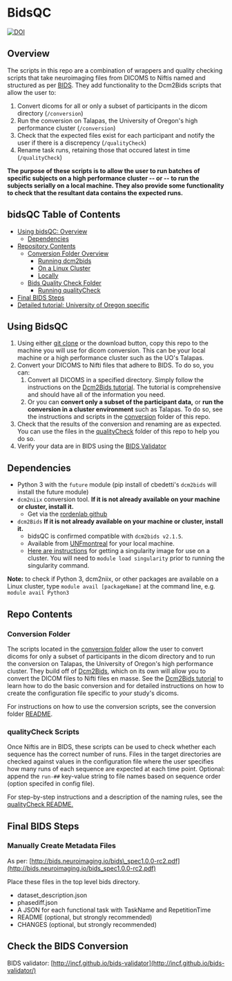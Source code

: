 # BidsQC

[![DOI](https://zenodo.org/badge/DOI/10.5281/zenodo.1326895.svg)](https://doi.org/10.5281/zenodo.1326895)

## Overview

The scripts in this repo are a combination of wrappers and quality checking scripts that take neuroimaging files from DICOMS to Niftis named and structured as per [BIDS](http://bids.neuroimaging.io/). They add functionality to the Dcm2Bids scripts that allow the user to:

1. Convert dicoms for all or only a subset of participants in the dicom directory (`/conversion`)
2. Run the conversion on Talapas, the University of Oregon's high performance cluster (`/conversion`)
3. Check that the expected files exist for each participant and notify the user if there is a discrepency (`/qualityCheck`)
4. Rename task runs, retaining those that occured latest in time (`/qualityCheck`)

**The purpose of these scripts is to allow the user to run batches of specific subjects on a high performance cluster -- or -- to run the subjects serially on a local machine. They also provide some functionality to check that the resultant data contains the expected runs.**

## bidsQC Table of Contents

- [Using bidsQC: Overview](#usage)
  - [Dependencies](#dependencies)
- [Repository Contents](#repo-contents)
  - [Conversion Folder Overview](#conversion_folder)
    - [Running dcm2bids](/conversion/README.md)
    - [On a Linux Cluster](/conversion/runConversionOnCluster.md)
    - [Locally](/conversion/runConversionLocally.md)
  - [Bids Quality Check Folder](#qc_folder)
    - [Running qualityCheck](/qualityCheck/README.md)
- [Final BIDS Steps](#final-steps)
- [Detailed tutorial: University of Oregon specific](uoTutorial.md)

## Using BidsQC <a name="usage">

1. Using either [git clone](https://help.github.com/en/articles/cloning-a-repository) or the download button, copy this repo to the machine you will use for dicom conversion. This can be your local machine or a high performance cluster such as the UO's Talapas.
2. Convert your DICOMS to Nifti files that adhere to BIDS. To do so, you can:
   1. Convert all DICOMS in a specified directory. Simply follow the instructions on the [Dcm2Bids tutorial](https://unfmontreal.github.io/Dcm2Bids/docs/2-tutorial/). The tutorial is comprehensive and should have all of the information you need.
   2. Or you can **convert only a subset of the participant data,** or **run the conversion in a cluster environment** such as Talapas. To do so, see the instructions and scripts in the [conversion](/conversion) folder of this repo.
3. Check that the results of the conversion and renaming are as expected. You can use the files in the [qualityCheck](/qualityCheck) folder of this repo to help you do so.
4. Verify your data are in BIDS using the [BIDS Validator](http://incf.github.io/bids-validator/)

## Dependencies<a name="dependencies">

- Python 3 with the `future` module (pip install of cbedetti's `dcm2bids` will install the future module)
- `dcm2niix` conversion tool. **If it is not already available on your machine or cluster, install it.**
  - Get via the [rordenlab github](https://github.com/rordenlab/dcm2niix)
- `dcm2Bids` **If it is not already available on your machine or cluster, install it.**
  - bidsQC is confirmed compatible with `dcm2bids v2.1.5`.
  - Available from [UNFmontreal](https://github.com/UNFmontreal/Dcm2Bids) for your local machine.
  - [Here are instructions](https://unfmontreal.github.io/Dcm2Bids/docs/1-usage/#containers) for getting a singularity image for use on a cluster. You will need to `module load singularity` prior to running the singularity command.

**Note:** to check if Python 3, dcm2niix, or other packages are available on a Linux cluster, type `module avail [packageName]` at the command line, e.g. `module avail Python3`

## Repo Contents<a name="repo-contents">

### Conversion Folder<a name="conversion_folder">

The scripts located in the [conversion folder](/conversion) allow the user to convert dicoms for only a subset of participants in the dicom directory and to run the conversion on Talapas, the University of Oregon's high performance cluster. They build off of [Dcm2Bids](https://github.com/UNFmontreal/Dcm2Bids), which on its own will allow you to convert the DICOM files to Nifti files en masse. See the [Dcm2Bids tutorial](https://unfmontreal.github.io/Dcm2Bids/docs/2-tutorial/) to learn how to do the basic conversion and for detailed instructions on how to create the configuration file specific to _your_ study's dicoms.

For instructions on how to use the conversion scripts, see the conversion folder [README](/conversion/README.md).

### qualityCheck Scripts<a name="qc_folder">

Once Niftis are in BIDS, these scripts can be used to check whether each sequence has the correct number of runs. Files in the target directories are checked against values in the configuration file where the user specifies how many runs of each sequence are expected at each time point. Optional: append the `run-##` key-value string to file names based on sequence order (option specifed in config file).  

For step-by-step instructions and a description of the naming rules, see the [qualityCheck README.](/qualityCheck/README.md)

## Final BIDS Steps<a name="final-steps">
### Manually Create Metadata Files

As per: [http://bids.neuroimaging.io/bids\_spec1.0.0-rc2.pdf](http://bids.neuroimaging.io/bids_spec1.0.0-rc2.pdf)

Place these files in the top level bids directory.

- dataset_description.json
- phasediff.json
- A JSON for each functional task with TaskName and RepetitionTime
- README (optional, but strongly recommended)
- CHANGES (optional, but strongly recommended)

## Check the BIDS Conversion <a name="bidsValidator">

BIDS validator: [http://incf.github.io/bids-validator](http://incf.github.io/bids-validator/)
